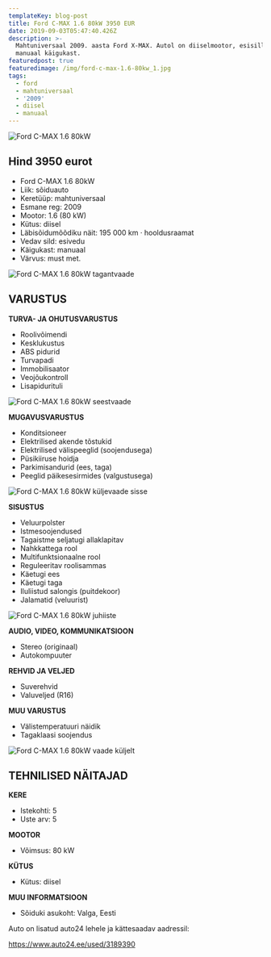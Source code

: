 ```yaml
---
templateKey: blog-post
title: Ford C-MAX 1.6 80kW 3950 EUR
date: 2019-09-03T05:47:40.426Z
description: >-
  Mahtuniversaal 2009. aasta Ford X-MAX. Autol on diiselmootor, esisillavedu ja
  manuaal käigukast.
featuredpost: true
featuredimage: /img/ford-c-max-1.6-80kw_1.jpg
tags:
  - ford
  - mahtuniversaal
  - '2009'
  - diisel
  - manuaal
---
```

![Ford C-MAX 1.6 80kW](/img/ford-c-max-1.6-80kw_1.jpg "Ford C-MAX 1.6 80kW")

## Hind 3950 eurot 

* Ford C-MAX 1.6 80kW
* Liik:	sõiduauto
* Keretüüp:	mahtuniversaal
* Esmane reg:	2009
* Mootor:	1.6 (80 kW)
* Kütus:	diisel
* Läbisõidumõõdiku näit:	195 000 km · hooldusraamat
* Vedav sild:	esivedu
* Käigukast:	manuaal
* Värvus:	must met.	

![Ford C-MAX 1.6 80kW tagantvaade](/img/ford-c-max-1.6-80kw_2.jpg "Ford C-MAX 1.6 80kW tagantvaade")

## VARUSTUS

**TURVA- JA OHUTUSVARUSTUS**

* Roolivõimendi
* Kesklukustus
* ABS pidurid
* Turvapadi
* Immobilisaator
* Veojõukontroll
* Lisapidurituli

![Ford C-MAX 1.6 80kW seestvaade](/img/ford-c-max-1.6-80kw_7.jpg "Ford C-MAX 1.6 80kW seestvaade")

**MUGAVUSVARUSTUS**

* Konditsioneer
* Elektrilised akende tõstukid
* Elektrilised välispeeglid (soojendusega)
* Püsikiiruse hoidja
* Parkimisandurid (ees, taga)
* Peeglid päikesesirmides (valgustusega)

![Ford C-MAX 1.6 80kW küljevaade sisse](/img/ford-c-max-1.6-80kw_4.jpg "Ford C-MAX 1.6 80kW küljevaade sisse")

**SISUSTUS**

* Veluurpolster
* Istmesoojendused
* Tagaistme seljatugi allaklapitav
* Nahkkattega rool
* Multifunktsionaalne rool
* Reguleeritav roolisammas
* Käetugi ees
* Käetugi taga
* Iluliistud salongis (puitdekoor)
* Jalamatid (veluurist)

![Ford C-MAX 1.6 80kW juhiiste](/img/ford-c-max-1.6-80kw_5.jpg "Ford C-MAX 1.6 80kW juhiiste")

**AUDIO, VIDEO, KOMMUNIKATSIOON**

* Stereo (originaal)
* Autokompuuter

**REHVID JA VELJED**

* Suverehvid
* Valuveljed (R16)

**MUU VARUSTUS**

* Välistemperatuuri näidik
* Tagaklaasi soojendus

![Ford C-MAX 1.6 80kW vaade küljelt](/img/ford-c-max-1.6-80kw_3.jpg "Ford C-MAX 1.6 80kW vaade küljelt")

## TEHNILISED NÄITAJAD

**KERE**

* Istekohti:	5
* Uste arv:	5

**MOOTOR**

* Võimsus:	80 kW

**KÜTUS**

* Kütus:	diisel

**MUU INFORMATSIOON**

* Sõiduki asukoht: Valga, Eesti

Auto on lisatud auto24 lehele ja kättesaadav aadressil:

<https://www.auto24.ee/used/3189390>
